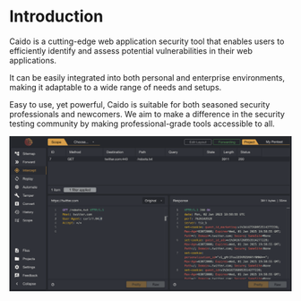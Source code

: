 # Introduction

Caido is a cutting-edge web application security tool that enables users to efficiently identify and assess potential vulnerabilities in their web applications.

It can be easily integrated into both personal and enterprise environments, making it adaptable to a wide range of needs and setups.

Easy to use, yet powerful, Caido is suitable for both seasoned security professionals and newcomers. We aim to make a difference in the security testing community by making professional-grade tools accessible to all.

![intercept_with_filter](./_images/intercept_with_filter.png)
